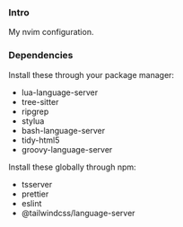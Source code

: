 ### Intro

My nvim configuration.

### Dependencies

Install these through your package manager:

- lua-language-server
- tree-sitter
- ripgrep
- stylua
- bash-language-server
- tidy-html5
- groovy-language-server

Install these globally through npm:

- tsserver
- prettier
- eslint
- @tailwindcss/language-server
